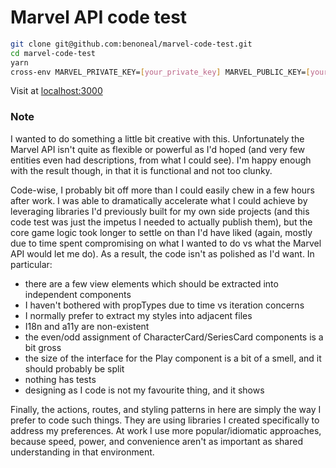 # Marvel API code test 

```bash
git clone git@github.com:benoneal/marvel-code-test.git
cd marvel-code-test
yarn
cross-env MARVEL_PRIVATE_KEY=[your_private_key] MARVEL_PUBLIC_KEY=[your_public_key] npm run prod
```
Visit at [localhost:3000](http://localhost:3000)

### Note

I wanted to do something a little bit creative with this. Unfortunately the Marvel API isn't quite as flexible or powerful as I'd hoped (and very few entities even had descriptions, from what I could see). I'm happy enough with the result though, in that it is functional and not too clunky. 

Code-wise, I probably bit off more than I could easily chew in a few hours after work. I was able to dramatically accelerate what I could achieve by leveraging libraries I'd previously built for my own side projects (and this code test was just the impetus I needed to actually publish them), but the core game logic took longer to settle on than I'd have liked (again, mostly due to time spent compromising on what I wanted to do vs what the Marvel API would let me do). As a result, the code isn't as polished as I'd want. In particular: 

- there are a few view elements which should be extracted into independent components
- I haven't bothered with propTypes due to time vs iteration concerns
- I normally prefer to extract my styles into adjacent files
- I18n and a11y are non-existent
- the even/odd assignment of CharacterCard/SeriesCard components is a bit gross
- the size of the interface for the Play component is a bit of a smell, and it should probably be split
- nothing has tests
- designing as I code is not my favourite thing, and it shows

Finally, the actions, routes, and styling patterns in here are simply the way I prefer to code such things. They are using libraries I created specifically to address my preferences. At work I use more popular/idiomatic approaches, because speed, power, and convenience aren't as important as shared understanding in that environment. 
